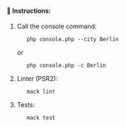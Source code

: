 #### 🤖 Instructions:
1. Call the console command:
    ```
       php console.php --city Berlin
    ```
    or
    
    ```
       php console.php -c Berlin
    ```

2. Linter (PSR2):
    ```
       mack lint
    ```

3. Tests:
    ```
       mack test
    ```